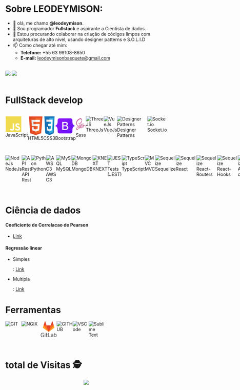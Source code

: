 <strong><h1>Sobre LEODEYMISON:</h1></strong>
- 👋 olá, me chamo <strong>@leodeymison</strong>.
- 👀 Sou programador <strong>Fullstack</strong> e aspirante a Cientista de dados.
- 💞️ Estou procurando colaborar na criação de códigos limpos com arquiteturas de alto nível, usando designer patterns e S.O.L.I.D
- 📫 Como chegar até mim:<br>
  - <strong>Telefone:</strong> +55 63 99108-8650 <br>
  - <strong>E-mail:</strong> leodeymisonbasquete@gmail.com

<br>
<div>
 <a href="https://github.com/leodeymison"></a>
      <img height="180em" src="https://github-readme-stats.vercel.app/api?username=leodeymison&show_icons=true&theme=dark&include_all_commits=true&count_private=true"/>
      <img height="180em"  src="https://github-readme-stats.vercel.app/api/top-langs/?username=leodeymison&layout=compact&langs_count=7&theme=dark"/>
 </div>

<br>

# FullStack develop 


<div style="display:flex;">
<br>
    <p>
        <img align="center" title="JavaScript" alt="JavaScript" height="50" width="50" src="https://raw.githubusercontent.com/devicons/devicon/master/icons/javascript/javascript-plain.svg">
        JavaScript
    </p>
    <p>
        <img align="center" title="HTML5" alt="HTML5" height="60" width="60" src="https://raw.githubusercontent.com/devicons/devicon/master/icons/html5/html5-original.svg">
        HTML5
    </p>
    <p>
        <img align="center" title="CSS3" alt="CSS3" height="60" width="60" src="https://raw.githubusercontent.com/devicons/devicon/master/icons/css3/css3-original.svg">
        CSS3
    </p>
    <p>
        <img align="center" title="Bootstrap" alt="Bootstrap" height="60" width="60" src="https://raw.githubusercontent.com/devicons/devicon/2ae2a900d2f041da66e950e4d48052658d850630/icons/bootstrap/bootstrap-original.svg">
        Bootstrap
    </p>
    <p>
        <img align="center" title="SASS" alt="SASS" height="50" width="50" src="https://raw.githubusercontent.com/devicons/devicon/2ae2a900d2f041da66e950e4d48052658d850630/icons/sass/sass-original.svg">
        Sass
    </p>
    <p>
        <img align="center" title="ThreeJS" alt="ThreeJS" height="50" width="50" src="https://th.bing.com/th/id/OIP.pwSoEIU3qr3xVNmqjIBfpAAAAA?pid=ImgDet&rs=1">
        ThreeJs
    </p>
    <p>
        <img align="center" title="VueJs" alt="VueJs" height="50" width="50" src="https://th.bing.com/th/id/OIP.E5gfVOLp67NZ7LEmK6bxLgHaHa?pid=ImgDet&rs=1">
        VueJs
    </p>
    <p>
        <img align="center" title="Designer Patterns" alt="Designer Patterns" height="50" width="50" src="https://thumbs.dreamstime.com/b/pattern-icon-trendy-design-style-isolated-white-background-vector-simple-modern-flat-symbol-web-site-mobile-logo-app-135749018.jpg">
        Designer Patterns
    </p>
    <p>
        <img align="center" title="Socket.io" alt="Socket.io" height="50" width="50" src="https://th.bing.com/th/id/OIP.9ZDig8G3px8rMv9bII6ncAAAAA?pid=ImgDet&rs=1">
        Socket.io
    </p>
 </div>
<br>




<div style="display:flex;">
    <p>
       <img align="center" title="NodeJs" alt="NodeJs" height="50" width="50" src="https://th.bing.com/th/id/OIP._iHtl1rT20ZCMIxVjLqk2gHaHa?pid=ImgDet&rs=1"> 
       NodeJs
    </p>
    <p>
        <img align="center" title="API Rest" alt="API Rest" height="60" width="60" src="https://th.bing.com/th/id/OIP.mMKeKV94r2Yk7BWXVrFmDgAAAA?pid=ImgDet&rs=1">
        API Rest
    </p>
    <p>
        <img align="center" title="Python" alt="Python" height="60" width="60" src="https://th.bing.com/th/id/OIP.Kq4q4LVa122v4g0GvHiOkAHaHa?pid=ImgDet&rs=1">
        Python
    </p>
    <p>
        <img align="center" title="AWS C3" alt="AWS C3" height="60" width="60" src="https://th.bing.com/th/id/OIP.ev2G9CkCzY92_hpP6nGFkAHaHa?pid=ImgDet&rs=1">
        AWS C3
    </p>
    <p>
        <img align="center" title="MySQL" alt="MySQL" height="50" width="50" src="https://th.bing.com/th/id/R.187398051649fd6ef2a25aab35cee915?rik=tffFg8Nkl8O0SQ&riu=http%3a%2f%2fwww.icone-png.com%2fpng%2f52%2f52485.png&ehk=jDMvz%2bIXuTlTG9XR0vDtvaH3R%2bYrOP23zRfuJ3eQVG4%3d&risl=&pid=ImgRaw&r=0&sres=1&sresct=1">
        MySQL
    </p>
    <p>
        <img align="center" title="MongoDB" alt="MongoDB" height="50" width="50" src="https://th.bing.com/th/id/OIP.5e7jFaF94Nf1YRcHfrcfqQHaIr?pid=ImgDet&rs=1">
        MongoDB
    </p>
    <p>
        <img align="center" title="KNEXT" alt="KNEXT" height="50" width="50" src="https://th.bing.com/th/id/OIP.rFQVGP4tKitkSpvtEuilAAHaHa?pid=ImgDet&rs=1">
        KNEXT
    </p>
    <p>
        <img align="center" title="JEST" alt="JEST" height="50" width="50" src="https://th.bing.com/th/id/R.3bcd1b46210b986245de6d15f9d95ce1?rik=8NE%2fRkCqN3noXQ&pid=ImgRaw&r=0">
        Tests (JEST)
    </p>
    <p>
       <img align="center" title="TypeScript" alt="TypeScript" height="50" width="50" src="https://static.html.it/app/uploads/2016/04/typescript.png"> 
       TypeScript
    </p>
    <p>
        <img align="center" title="MVC" alt="MVC" height="50" width="50" src="https://th.bing.com/th/id/OIP.rSmasayZnhD9XkTlv0vC3QHaFm?pid=ImgDet&rs=1">
        MVC
    </p>
    <p>
        <img align="center" title="Sequelize" alt="Sequelize" height="50" width="50" src="https://th.bing.com/th/id/OIP.jwUv9xIxKBPRSXoOAPHp2AHaHa?pid=ImgDet&rs=1">
        Sequelize
    </p>
    <p>
        <img align="center" title="Sequelize" alt="Sequelize" height="50" width="50" src="https://th.bing.com/th/id/OIP.33CwBYkmnMfpA9Djup22JwHaHa?pid=ImgDet&rs=1">
      React
    </p>
      <p>
        <img align="center" title="Sequelize" alt="Sequelize" height="50" width="50" src="https://th.bing.com/th/id/R.4cabe54de36ab64a75b3e7950791ebbe?rik=O%2fQV78LjrxMZAQ&riu=http%3a%2f%2fwww.blog.plint-sites.nl%2fwordpress%2fwp-content%2fuploads%2f2016%2f07%2freact-router.png&ehk=TwaiwR0BI%2f6o9ZtnEwLtqZ2wAYf9FFT%2bxSM0vT6XQIA%3d&risl=&pid=ImgRaw&r=0&sres=1&sresct=1">
      React-Routers
    </p>
  <p>
        <img align="center" title="Sequelize" alt="Sequelize" height="50" width="50" src="https://www.ackee.cz/blog/en/wp-content/uploads/2018/11/react_hooks_web-min.png">
      React-Hooks
    </p>
  <p>
        <img align="center" title="Sequelize" alt="Sequelize" height="50" width="50" src="https://i.ytimg.com/vi/PhuozncW0fM/maxresdefault.jpg">
      Apollo client
    </p>
  <p>
        <img align="center" title="Sequelize" alt="Sequelize" height="50" width="50" src="https://raw.githubusercontent.com/styled-components/brand/master/styled-components.png">
      Style-components
    </p>
  <p>
        <img align="center" title="Sequelize" alt="Sequelize" height="50" width="50" src="https://i.ytimg.com/vi/f6fEezaW5Lo/maxresdefault.jpg">
      Service Worker
    </p>
  <p>
        <img align="center" title="Sequelize" alt="Sequelize" height="50" width="50" src="https://th.bing.com/th/id/OIP.znUv5KtzJcpnqvNDIjszJQHaHa?pid=ImgDet&rs=1">
      GraphQL
    </p>
  <p>
        <img align="center" title="Sequelize" alt="Sequelize" height="50" width="50" src="https://raw.githubusercontent.com/MichalLytek/typegraphql-nestjs/master/typegraphql-logo.png">
      TypeGraphQL
    </p>
 </div>
<br>

# Ciência de dados
#### Coeficiente de Correlacao de Pearson
- <a href="https://github.com/leodeymison/Coeficiente-de-correlacao-de-Pearson">Link</a>
#### Regressão linear
- <p>Simples</p>: <a href="https://github.com/leodeymison/regressao-linear-simples">Link</a>
- <p>Multipla</p>: <a href="https://github.com/leodeymison/modelo-de-regressao-linear-multipla">Link</a>



# Ferramentas
<div style="display:flex;">
  <img align="center" title="GIT" alt="GIT" height="50" width="50" src="https://th.bing.com/th/id/R.7ca039ceb33d195035f0496224d6b384?rik=nU1FsmNI9DRZGA&riu=http%3a%2f%2fhawkfund.org%2fimg%2fgit-logo.png&ehk=rf1EVSBJZ%2bGWD7tHM6qS7byPDafs%2fq%2bsnO6onJWNwsY%3d&risl=&pid=ImgRaw&r=0">

  <img align="center" title="NGIX Rest" alt="NGIX" height="60" width="60" src="https://th.bing.com/th/id/OIP.CaNpHeikFVmwJRxF764snAHaHa?pid=ImgDet&rs=1">

   <img align="center" title="GITLAB" alt="GITLAB" height="50" width="50" src="https://raw.githubusercontent.com/devicons/devicon/2ae2a900d2f041da66e950e4d48052658d850630/icons/gitlab/gitlab-original-wordmark.svg">
  <img align="center" title="GITHUB" alt="GITHUB" height="50" width="50" src="https://th.bing.com/th/id/R.724794164fb289dd2f7d69dde7ac3bc0?rik=0Ubh3aP6JzCPcw&riu=http%3a%2f%2fpngimg.com%2fuploads%2fgithub%2fgithub_PNG40.png&ehk=vDH1g6b2G5qphfQR7RsUJ7HmqSSwIMycien%2fvBj03ZU%3d&risl=&pid=ImgRaw&r=0">
  <img align="center" title="VSCode" alt="VSCode" height="50" width="50" src="https://th.bing.com/th/id/OIP.8lvfECIL6NCUSEzRQMRFvgHaHa?pid=ImgDet&rs=1">
  <img align="center" title="Sublime Text" alt="Sublime Text" height="50" width="50" src="https://th.bing.com/th/id/OIP.X9fea_sg4DgCTuD9B8D-cQHaFj?pid=ImgDet&rs=1">

 </div>
<br>


# total de Visitas :detective: <br>
 <p align="center"> 
   <img alingn="center" width="300" src="https://profile-counter.glitch.me/leodeymison/count.svg" />
 </p>
